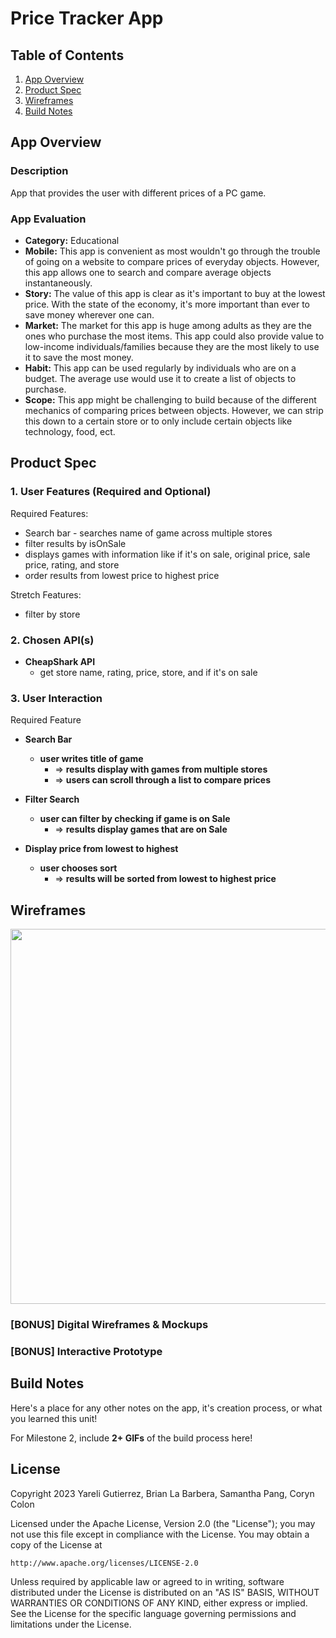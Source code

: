 # **Price Tracker App**

## Table of Contents

1. [App Overview](#App-Overview)
1. [Product Spec](#Product-Spec)
1. [Wireframes](#Wireframes)
1. [Build Notes](#Build-Notes)

## App Overview

### Description 

App that provides the user with different prices of a PC game.

### App Evaluation

<!-- Evaluation of your app across the following attributes -->

- **Category:** Educational
- **Mobile:** This app is convenient as most wouldn't go through the trouble of going on a website to compare prices of everyday objects. However, this app allows one to search and compare average objects instantaneously.
- **Story:** The value of this app is clear as it's important to buy at the lowest price. With the state of the economy, it's more important than ever to save money wherever one can.
- **Market:** The market for this app is huge among adults as they are the ones who purchase the most items. This app could also provide value to low-income individuals/families because they are the most likely to use it to save the most money.
- **Habit:** This app can be used regularly by individuals who are on a budget. The average use would use it to create a list of objects to purchase.
- **Scope:** This app might be challenging to build because of the different mechanics of comparing prices between objects. However, we can strip this down to a certain store or to only include certain objects like technology, food, ect.

## Product Spec

### 1. User Features (Required and Optional)

Required Features:

- Search bar - searches name of game across multiple stores
- filter results by isOnSale
- displays games with information like if it's on sale, original price, sale price, rating, and store
- order results from lowest price to highest price

Stretch Features:

- filter by store


### 2. Chosen API(s)

- **CheapShark API**
  - get store name, rating, price, store, and if it's on sale


### 3. User Interaction

Required Feature
- **Search Bar**
    - **user writes title of game**
      - => **results display with games from multiple stores**
      - => **users can scroll through a list to compare prices**
- **Filter Search**
    - **user can filter by checking if game is on Sale**
      - => **results display games that are on Sale**

- **Display price from lowest to highest**
    - **user chooses sort** 
      - => **results will be sorted from lowest to highest price**

## Wireframes

<!-- Add picture of your hand sketched wireframes in this section -->
<img src="https://github.com/AND101-Group15/groupProject/blob/main/AND%20101%20wireframe%20-3.jpg" width=600>

### [BONUS] Digital Wireframes & Mockups

### [BONUS] Interactive Prototype

## Build Notes

Here's a place for any other notes on the app, it's creation 
process, or what you learned this unit!  


For Milestone 2, include **2+ GIFs** of the build process here!

## License

Copyright 2023 Yareli Gutierrez, Brian La Barbera, Samantha Pang, Coryn Colon 

Licensed under the Apache License, Version 2.0 (the "License");
you may not use this file except in compliance with the License.
You may obtain a copy of the License at

    http://www.apache.org/licenses/LICENSE-2.0

Unless required by applicable law or agreed to in writing, software
distributed under the License is distributed on an "AS IS" BASIS,
WITHOUT WARRANTIES OR CONDITIONS OF ANY KIND, either express or implied.
See the License for the specific language governing permissions and
limitations under the License.
